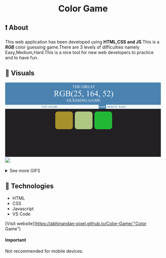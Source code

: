 <link rel="stylesheet" href="readme.css">
<h1 align="center">Color Game</h1>

## :exclamation: About

<p>
    This web application has been developed using <strong>HTML,CSS and JS</strong>.This is a <strong><em>RGB</em></strong> color guessing game.There are 3 levels of difficulties namely Easy,Medium,Hard.This is a nice tool for new web developers to practice and to have fun.
</p>

## :eyes: Visuals

<p>
    <img src="Demo\ezgif-1-21f7c321b5fb.gif" class="gif">
    <img src="Demo\ezgif.com-gif-maker.gif" class="gif">
</p>

<details>
<summary>See more GIFS</summary>
    <img src="Demo\ezgif.com-gif-maker1.gif" class="gif">
    <img src="Demo\ezgif.com-video-to-gif.gif" class="gif">
    <img src="Demo\ezgif.com-video-to-gif1.gif" class="gif">
    <img src="Demo\ezgif.com-video-to-gif3.gif" class="gif">
</details>

## :rocket: Technologies

<ul>
    <li>HTML</li>
    <li>CSS</li>
    <li>Javascript</li>
    <li>VS Code</li>
</ul>

[Visit website](https://abhinandan-pixel.github.io/Color-Game/,"Color Game")

#### Important
<p>Not recommended for mobile devices.</p>
